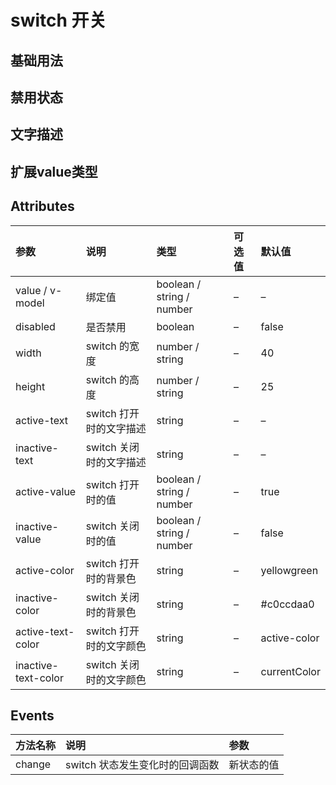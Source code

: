# switch 开关

## 基础用法

<vue-example file="switch/base" />

## 禁用状态

<vue-example file="switch/disabled" />

## 文字描述

<vue-example file="switch/text" />

## 扩展value类型

<vue-example file="switch/valueType" />

## Attributes

| 参数                | 说明                    | 类型                      | 可选值 | 默认值       |
| :------------------ | :---------------------- | :------------------------ | :----- | :----------- |
| value / v-model     | 绑定值                  | boolean / string / number | –      | –            |
| disabled            | 是否禁用                | boolean                   | –      | false        |
| width               | switch 的宽度           | number / string           | –      | 40           |
| height              | switch 的高度           | number / string           | –      | 25           |
| active-text         | switch 打开时的文字描述 | string                    | –      | –            |
| inactive-text       | switch 关闭时的文字描述 | string                    | –      | –            |
| active-value        | switch 打开时的值       | boolean / string / number | –      | true         |
| inactive-value      | switch 关闭时的值       | boolean / string / number | –      | false        |
| active-color        | switch 打开时的背景色   | string                    | –      | yellowgreen  |
| inactive-color      | switch 关闭时的背景色   | string                    | –      | #c0ccdaa0    |
| active-text-color   | switch 打开时的文字颜色 | string                    | –      | active-color |
| inactive-text-color | switch 关闭时的文字颜色 | string                    | –      | currentColor |

## Events

| 方法名称 | 说明                            | 参数       |
| :------- | :------------------------------ | :--------- |
| change   | switch 状态发生变化时的回调函数 | 新状态的值 |
